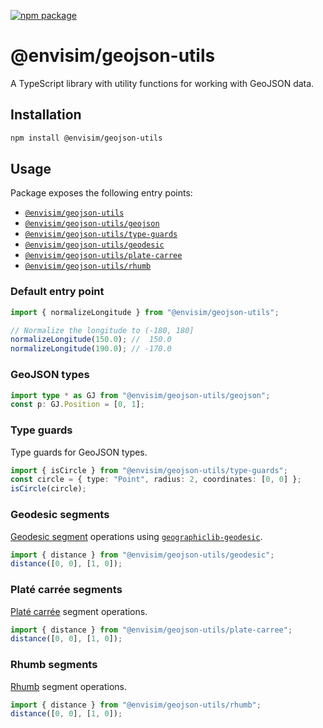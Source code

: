 [![npm package](https://img.shields.io/npm/v/@envisim/geojson-utils?label=%40envisim%2Fgeojson-utils)](https://npmjs.com/package/@envisim/geojson-utils)

# @envisim/geojson-utils

A TypeScript library with utility functions for working with GeoJSON data.

## Installation

```bash
npm install @envisim/geojson-utils
```

## Usage

Package exposes the following entry points:

- [`@envisim/geojson-utils`](#default-entry-point)
- [`@envisim/geojson-utils/geojson`](#geojson-types)
- [`@envisim/geojson-utils/type-guards`](#type-guards)
- [`@envisim/geojson-utils/geodesic`](#geodesic-segments)
- [`@envisim/geojson-utils/plate-carree`](#platé-carrée-segments)
- [`@envisim/geojson-utils/rhumb`](#rhumb-segments)

### Default entry point

```typescript
import { normalizeLongitude } from "@envisim/geojson-utils";

// Normalize the longitude to (-180, 180]
normalizeLongitude(150.0); //  150.0
normalizeLongitude(190.0); // -170.0
```

### GeoJSON types

```typescript
import type * as GJ from "@envisim/geojson-utils/geojson";
const p: GJ.Position = [0, 1];
```

### Type guards

Type guards for GeoJSON types.

```typescript
import { isCircle } from "@envisim/geojson-utils/type-guards";
const circle = { type: "Point", radius: 2, coordinates: [0, 0] };
isCircle(circle);
```

### Geodesic segments

[Geodesic segment](https://en.wikipedia.org/wiki/Geodesics_on_an_ellipsoid) operations using [`geographiclib-geodesic`](https://npmjs.com/package/geographiclib-geodesic).

```typescript
import { distance } from "@envisim/geojson-utils/geodesic";
distance([0, 0], [1, 0]);
```

### Platé carrée segments

[Platé carrée](https://en.wikipedia.org/wiki/Equirectangular_projection) segment operations.

```typescript
import { distance } from "@envisim/geojson-utils/plate-carree";
distance([0, 0], [1, 0]);
```

### Rhumb segments

[Rhumb](https://en.wikipedia.org/wiki/Rhumb_line) segment operations.

```typescript
import { distance } from "@envisim/geojson-utils/rhumb";
distance([0, 0], [1, 0]);
```
